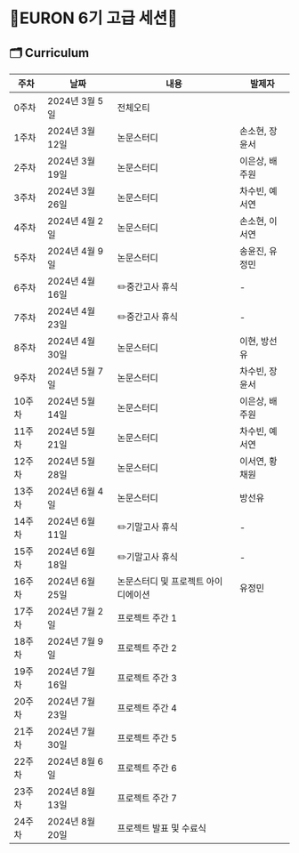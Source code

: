 # 🐥EURON 6기 고급 세션🐥

## 🗂️ Curriculum
|주차|날짜|내용|발제자|
|---|---|---|---|
|0주차|2024년 3월 5일|전체오티|	
|1주차|2024년 3월 12일|논문스터디|손소현, 장윤서|
|2주차|2024년 3월 19일|논문스터디|	이은상, 배주원|
|3주차|2024년 3월 26일|논문스터디|차수빈, 예서연|
|4주차|2024년 4월 2일|논문스터디|손소현, 이서연|
|5주차|2024년 4월 9일|논문스터디|송윤진, 유정민|
|6주차|2024년 4월 16일|✏️중간고사 휴식|-
|7주차|2024년 4월 23일|✏️중간고사 휴식|-
|8주차|2024년 4월 30일|논문스터디|이현, 방선유
|9주차|2024년 5월 7일|논문스터디|차수빈, 장윤서
|10주차|2024년 5월 14일|논문스터디|이은상, 배주원
|11주차|2024년 5월 21일|논문스터디|차수빈, 예서연
|12주차|2024년 5월 28일|논문스터디|이서연, 황채원
|13주차|2024년 6월 4일|논문스터디|방선유
|14주차|2024년 6월 11일|✏️기말고사 휴식|-
|15주차|2024년 6월 18일|✏️기말고사 휴식|-
|16주차|2024년 6월 25일|논문스터디 및 프로젝트 아이디에이션|유정민
|17주차|2024년 7월 2일|프로젝트 주간 1	
|18주차|2024년 7월 9일|프로젝트 주간 2	
|19주차|2024년 7월 16일|프로젝트 주간 3	
|20주차|2024년 7월 23일|프로젝트 주간 4	
|21주차|2024년 7월 30일|프로젝트 주간 5	
|22주차|2024년 8월 6일|프로젝트 주간 6	
|23주차|2024년 8월 13일|프로젝트 주간 7	
|24주차|2024년 8월 20일|프로젝트 발표 및 수료식	
